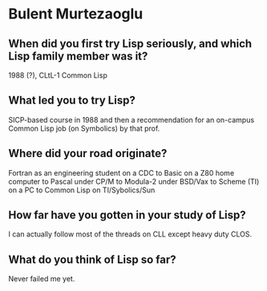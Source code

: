 # Bulent Murtezaoglu

## When did you first try Lisp seriously, and which Lisp family member was it?

1988 (?), CLtL-1 Common Lisp

## What led you to try Lisp?

SICP-based course in 1988 and then a recommendation for an on-campus
Common Lisp job (on Symbolics) by that prof.

## Where did your road originate?

Fortran as an engineering student on a CDC to Basic on a Z80 home
computer to Pascal under CP/M to Modula-2 under BSD/Vax to Scheme (TI)
on a PC to Common Lisp on TI/Sybolics/Sun

## How far have you gotten in your study of Lisp?

I can actually follow most of the threads on CLL except heavy duty
CLOS.

## What do you think of Lisp so far?

Never failed me yet.
